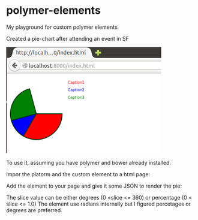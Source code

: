 polymer-elements
================

My playground for custom polymer elements.

Created a pie-chart after attending an event in SF

![alt tag](simple-pie-chart/simple-pie-chart.png)

To use it, assuming you have polymer and bower already installed.

Impor the platorm and the custom element to a html page:

<script src="bower_components/platform/platform.js"></script>

<link rel="import" href="simple-pie-chart/simple-pie-chart.html">


Add the element to your page and give it some JSON to render the pie:

<simple-pie-chart size="200" lineWidth="2" slices='[{"caption": "Caption1", "color": "red", "slice": 120}, 
                                                      {"caption": "Caption2", "color": "#0000ff", "slice": 45},
                                                      {"caption": "Caption3", "color": "green", "slice": 0.25}]'>
                                                      
                                                      
The slice value can be either degrees (0 <slice <= 360) or percentage (0 < slice <= 1.0)
The element use radians internally but I figured percetages or degrees are preferred.



